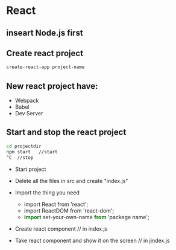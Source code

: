 # React 

## inseart Node.js first

## Create react project
```sh
create-react-app project-name
```

## New react project have:
- Webpack
- Babel
- Dev Server
  
## Start and stop the react project
```sh
cd projectdir
npm start   //start
^C  //stop
```


- Start project
- Delete all the files in src and create "index.js"
- Import the thing you need 
  - import React from 'react';
  - import ReactDOM from 'react-dom';
  - **<span style="color: green">import</span>** set-your-own-name **<span style="color: green">from</span>** 'packege name';

- Create react component // in index.js
- Take react component and show it on the screen  // in jindex.js
